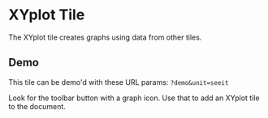 # XYplot Tile

The XYplot tile creates graphs using data from other tiles.

## Demo

This tile can be demo'd with these URL params: `?demo&unit=seeit`

Look for the toolbar button with a graph icon. Use that to add an XYplot tile to the document.

